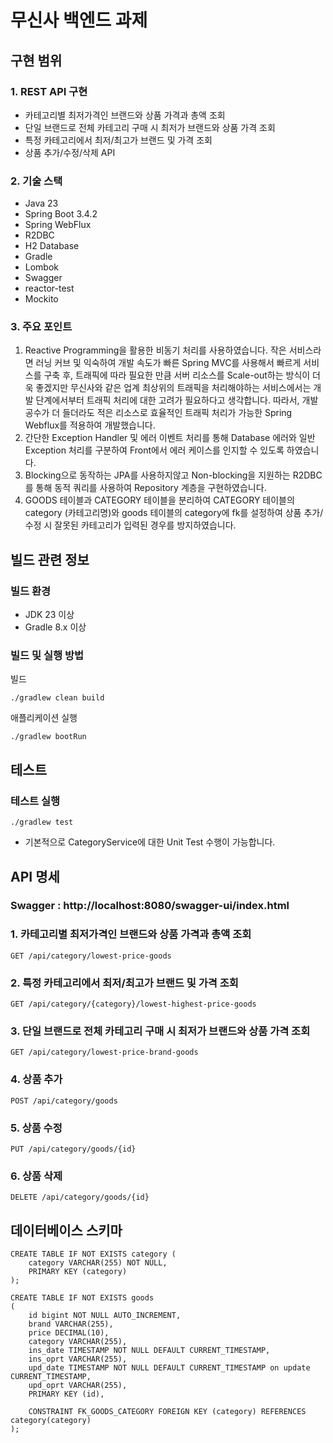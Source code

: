 # 무신사 백엔드 과제

## 구현 범위

### 1. REST API 구현
- 카테고리별 최저가격인 브랜드와 상품 가격과 총액 조회
- 단일 브랜드로 전체 카테고리 구매 시 최저가 브랜드와 상품 가격 조회
- 특정 카테고리에서 최저/최고가 브랜드 및 가격 조회
- 상품 추가/수정/삭제 API

### 2. 기술 스택
- Java 23
- Spring Boot 3.4.2
- Spring WebFlux
- R2DBC
- H2 Database
- Gradle
- Lombok
- Swagger
- reactor-test
- Mockito

### 3. 주요 포인트
1. Reactive Programming을 활용한 비동기 처리를 사용하였습니다. 작은 서비스라면 러닝 커브 및 익숙하여 개발 속도가 빠른 Spring MVC를 사용해서 빠르게 서비스를 구축 후, 트래픽에 따라 필요한 만큼 서버 리소스를 Scale-out하는 방식이 더욱 좋겠지만 무신사와 같은 업계 최상위의 트래픽을 처리해야하는 서비스에서는 개발 단계에서부터 트래픽 처리에 대한 고려가 필요하다고 생각합니다. 따라서, 개발 공수가 더 들더라도 적은 리소스로 효율적인 트래픽 처리가 가능한 Spring Webflux를 적용하여 개발했습니다.
2. 간단한 Exception Handler 및 에러 이벤트 처리를 통해 Database 에러와 일반 Exception 처리를 구분하여 Front에서 에러 케이스를 인지할 수 있도록 하였습니다.
3. Blocking으로 동작하는 JPA를 사용하지않고 Non-blocking을 지원하는 R2DBC를 통해 동적 쿼리를 사용하여 Repository 계층을 구현하였습니다.
4. GOODS 테이블과 CATEGORY 테이블을 분리하여 CATEGORY 테이블의 category (카테고리명)와 goods 테이블의 category에 fk를 설정하여 상품 추가/수정 시 잘못된 카테고리가 입력된 경우를 방지하였습니다.

## 빌드 관련 정보

### 빌드 환경
- JDK 23 이상
- Gradle 8.x 이상

### 빌드 및 실행 방법
빌드
```
./gradlew clean build
```

애플리케이션 실행
```
./gradlew bootRun
```

## 테스트

### 테스트 실행
```
./gradlew test
```

- 기본적으로 CategoryService에 대한 Unit Test 수행이 가능합니다.

## API 명세
### Swagger : http://localhost:8080/swagger-ui/index.html

### 1. 카테고리별 최저가격인 브랜드와 상품 가격과 총액 조회
```
GET /api/category/lowest-price-goods
```

### 2. 특정 카테고리에서 최저/최고가 브랜드 및 가격 조회
```
GET /api/category/{category}/lowest-highest-price-goods
```

### 3. 단일 브랜드로 전체 카테고리 구매 시 최저가 브랜드와 상품 가격 조회
```
GET /api/category/lowest-price-brand-goods
```

### 4. 상품 추가
```
POST /api/category/goods
```

### 5. 상품 수정
```
PUT /api/category/goods/{id}
```

### 6. 상품 삭제
```
DELETE /api/category/goods/{id}
```

## 데이터베이스 스키마
```
CREATE TABLE IF NOT EXISTS category (
    category VARCHAR(255) NOT NULL,
    PRIMARY KEY (category)
);

CREATE TABLE IF NOT EXISTS goods
(
    id bigint NOT NULL AUTO_INCREMENT,
    brand VARCHAR(255),
    price DECIMAL(10),
    category VARCHAR(255),
    ins_date TIMESTAMP NOT NULL DEFAULT CURRENT_TIMESTAMP,
    ins_oprt VARCHAR(255),
    upd_date TIMESTAMP NOT NULL DEFAULT CURRENT_TIMESTAMP on update CURRENT_TIMESTAMP,
    upd_oprt VARCHAR(255),
    PRIMARY KEY (id),

    CONSTRAINT FK_GOODS_CATEGORY FOREIGN KEY (category) REFERENCES category(category)
);
```